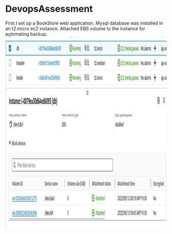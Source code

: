 # DevopsAssessment
First I set up a BookStore web application. 
Mysql database was installed in an t2.micro ec2 instance.
Attached EBS volume to the instance for automating backup.
<img src="https://github.com/Haseen-Fairuz/DevopsAssessment/blob/main/Screenshots/Screenshot%20from%202023-09-13%2018-49-55.png" width="800" height="600">
